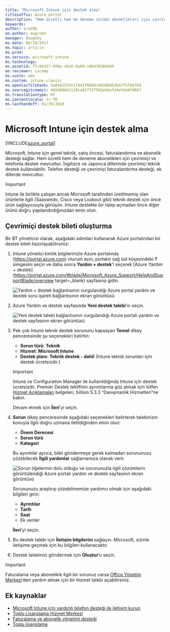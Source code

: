 ```yaml
---
title: "Microsoft Intune için destek alma"
titlesuffix: Azure portal
description: "Hem ücretli hem de deneme sürümü abonelikleri için çevrimiçi ve telefonla destek mevcuttur.\""
keywords: 
author: arob98
ms.author: angrobe
manager: dougeby
ms.date: 06/28/2017
ms.topic: article
ms.prod: 
ms.service: microsoft-intune
ms.technology: 
ms.assetid: 7fc95d17-098e-4da5-8a09-a96476569dd9
ms.reviewer: cacamp
ms.suite: ems
ms.custom: intune-classic
ms.openlocfilehash: 5a844255451f441f0b64cb020b863b4775fbb768
ms.sourcegitcommit: 468480b61110ca81f737582ebbefd4efda6fd667
ms.translationtype: HT
ms.contentlocale: tr-TR
ms.lasthandoff: 01/30/2018
---
```

# <a name="how-to-get-support-for-microsoft-intune"></a>Microsoft Intune için destek alma

[!INCLUDE[azure_portal](./includes/note-for-both-portals.md)]

Microsoft, Intune için genel teknik, satış öncesi, faturalandırma ve abonelik desteği sağlar. Hem ücretli hem de deneme abonelikleri için çevrimiçi ve telefonla destek mevcuttur. İngilizce ve Japonca dillerinde çevrimiçi teknik destek kullanılabilir. Telefon desteği ve çevrimiçi faturalandırma desteği, ek dillerde mevcuttur.

>[!IMPORTANT]
> Intune ile birlikte çalışan ancak Microsoft tarafından üretilmemiş olan ürünlerle ilgili (Saaswedo, Cisco veya Lookout gibi) teknik destek için önce ürün sağlayıcısıyla görüşün. Intune destekte bir talep açmadan önce diğer ürünü doğru yapılandırdığınızdan emin olun.

## <a name="create-an-online-support-ticket"></a>Çevrimiçi destek bileti oluşturma

Bir BT yöneticisi olarak, aşağıdaki adımları kullanarak Azure portalından bir destek bileti hazırlayabilirsiniz:

1. Intune yönetici kimlik bilgilerinizle Azure portalında (https://portal.azure.com) oturum açın, portalın sağ üst köşesindeki **?** simgesini seçin ve daha sonra **Yardım + destek**’i seçerek [Azure Yardım + destek](https://portal.azure.com/#blade/Microsoft_Azure_Support/HelpAndSupportBlade/overview target=_blank) sayfasına gidin.

    ![Yardım + destek bağlantısının vurgulandığı Azure portal yardım ve destek soru işareti bağlantısının ekran görüntüsü](./media/azure-get-support.png)

2. Azure Yardım ve destek sayfasında **Yeni destek talebi**’ni seçin.

    ![Yeni destek talebi bağlantısının vurgulandığı Azure portalı yardım ve destek sayfasının ekran görüntüsü](./media/azure-support-ticket-link.png)
3. Pek çok Intune teknik destek sorununu kapsayan **Temel** dikey penceresinde şu seçenekleri belirtin:
    - **Sorun türü**: **Teknik**
    - **Hizmet**: **Microsoft Intune**
    - **Destek planı**: **Teknik destek - dahil** (Intune teknik sorunları için destek ücretsizdir.)

    >[!IMPORTANT]
    >Intune ve Configuration Manager ile kullanıldığında Intune için destek ücretsizdir. Premier Destek teklifinin ayrıntılarına göz atmak için lütfen [Hizmet Açıklamaları](https://www.microsoft.com/en-us/microsoftservices/services-list.aspx) belgeleri, bölüm 5.3.3 “Danışmanlık Hizmetleri”ne bakın.

    Devam etmek için **İleri**’yi seçin.
4. **Sorun** dikey penceresinde aşağıdaki seçenekleri belirterek talebinizin konuyla ilgili doğru uzmana iletildiğinden emin olun:
    - **Önem Derecesi**
    - **Sorun türü**
    - **Kategori**

    Bu ayrıntılar ayrıca, bilet göndermeye gerek kalmadan sorununuzu çözebilecek **İlgili yardımlar** sağlamamıza olanak verir.

    ![Sorun öğelerinin dolu olduğu ve sorununuzla ilgili çözümlerin görüntülendiği Azure portalı yardım ve destek sayfasının ekran görüntüsü](./media/support-need-solutions.png)

    Sorununuzu araştırıp çözebilmemize yardımcı olmak için aşağıdaki bilgileri girin:
    -   **Ayrıntılar**
    - **Tarih**
    - **Saat**
    - Ek veriler

    **İleri**’yi seçin.
5. Bu destek talebi için **İletişim bilgilerini** sağlayın. Microsoft, sizinle iletişime geçmek için bu bilgileri kullanacaktır.
6. Destek talebinizi göndermek için **Oluştur**’u seçin.

>[!IMPORTANT]
>Faturalama veya abonelikle ilgili bir sorunuz varsa [Office Yönetim Merkezi](https://portal.office.com/Support/SupportEntry.aspx)’den yardım almak için bir hizmet talebi açabilirsiniz.

## <a name="additional-resources"></a>Ek kaynaklar
- [Microsoft Intune için yardımlı telefon desteği ile iletişim kurun](phone-support-contact.md)
- [Toplu Lisanslama Hizmet Merkezi](http://go.microsoft.com/fwlink/p/?LinkID=282016)
- [Faturalama ve abonelik yönetimi desteği](https://support.office.com/article/Contact-Office-365-for-business-support-Admin-Help-32a17ca7-6fa0-4870-8a8d-e25ba4ccfd4b)
- [Toplu lisanslama](http://go.microsoft.com/fwlink/p/?LinkID=282015)
